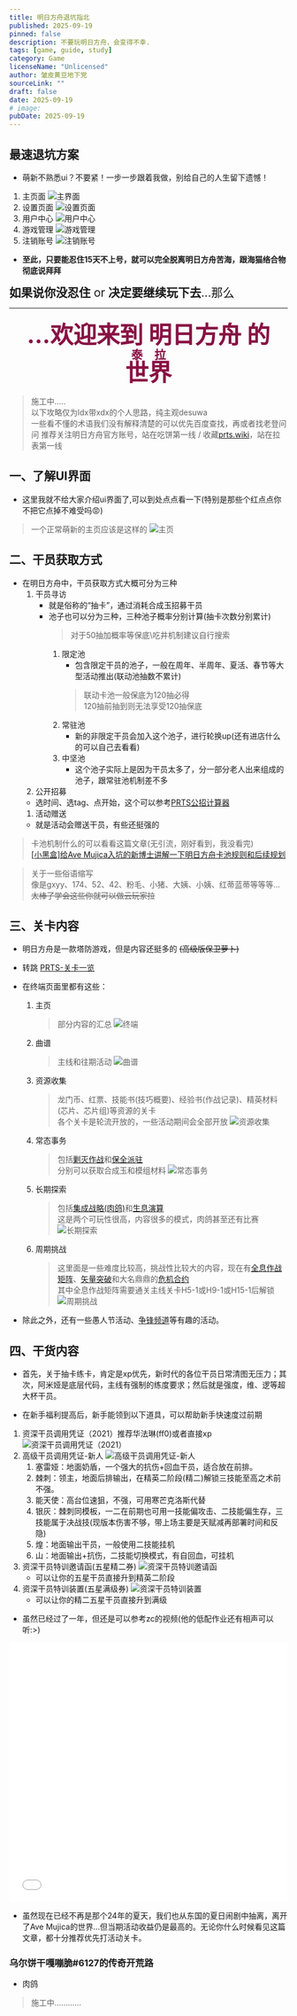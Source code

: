 ```yaml
---
title: 明日方舟退坑指北
published: 2025-09-19
pinned: false
description: 不要玩明日方舟，会变得不幸.
tags: [game, guide, study]
category: Game
licenseName: "Unlicensed"
author: 皱皮黄豆地下党
sourceLink: ""
draft: false
date: 2025-09-19
# image:
pubDate: 2025-09-19
---
```



## 最速退坑方案

- 萌新不熟悉ui？不要紧！一步一步跟着我做，别给自己的人生留下遗憾！

1. 主页面
![主界面](delet-homepage.jpg)
2. 设置页面
![设置页面](delet-setting.jpg)
3. 用户中心
![用户中心](delet-usercenter.jpg)
4. 游戏管理
![游戏管理](game-ctrl.jpg)
5. 注销账号
![注销账号](delet-final.jpg)

- **至此，只要能忍住15天不上号，就可以完全脱离明日方舟苦海，跟海猫络合物彻底说拜拜**

<h style="font-size:1.5em"> **如果说你没忍住** or **决定要继续玩下去**...那么</h>

-----------------

<b><center><span style="color:#881144;font-size:3em">...欢迎来到 明日方舟 的<ruby><rb data-id="template-ruby">世界</rb><rt style="font-size:0.5em">泰拉</rt></ruby></span></center></b>

> 施工中.....  
> 以下攻略仅为ldx带xdx的个人思路，纯主观desuwa  
> 一些看不懂的术语我们没有解释清楚的可以优先百度查找，再或者找老登问问
> 推荐关注明日方舟官方账号，站在吃饼第一线 / 收藏[prts.wiki](https://prts.wiki/)，站在拉表第一线

## 一、了解UI界面

- 这里我就不给大家介绍ui界面了,可以到处点点看一下(特别是那些个红点点你不把它点掉不难受吗😡)

> 一个正常萌新的主页应该是这样的
![主页](homepage.png)

## 二、干员获取方式

- 在明日方舟中，干员获取方式大概可分为三种
  1. 干员寻访
     - 就是俗称的“抽卡”，通过消耗合成玉招募干员
     - 池子也可以分为三种，三种池子概率分别计算(抽卡次数分别累计)
        > 对于50抽加概率等保底\吃井机制建议自行搜索
        1. 限定池
            - 包含限定干员的池子，一般在周年、半周年、夏活、春节等大型活动推出(联动池抽数不累计)
            > 联动卡池一般保底为120抽必得  
            > 120抽前抽到则无法享受120抽保底  
        1. 常驻池
            - 新的非限定干员会加入这个池子，进行轮换up(还有进店什么的可以自己去看看)
        2. 中坚池
            - 这个池子实际上是因为干员太多了，分一部分老人出来组成的池子，跟常驻池机制差不多
  1. 公开招募
  - 选时间、选tag、点开始，这个可以参考[PRTS公招计算器](https://prts.wiki/w/%E5%85%AC%E6%8B%9B%E8%AE%A1%E7%AE%97)
  1. 活动赠送
  - 就是活动会赠送干员，有些还挺强的

> 卡池机制什么的可以看看这篇文章(无引流，刚好看到，我没看完)  
> <a href="https://www.xiaoheihe.cn/app/bbs/link/6d0570e5e0b0" target="_blank">[小黑盒]给Ave Mujica入坑的新博士讲解一下明日方舟卡池规则和后续规划</a>  

> 关于一些俗语缩写  
> 像是gxyy、174、52、42、粉毛、小猪、大姨、小姨、红蒂蓝蒂等等等...  
> ~~太棒了学会这些你就可以做云玩家拉~~

## 三、关卡内容

- 明日方舟是一款塔防游戏，但是内容还挺多的 ~~(高级版保卫萝卜)~~
- 转跳 [PRTS-关卡一览](https://prts.wiki/id/2325)
- 在终端页面里都有这些：
    1. 主页
        > 部分内容的汇总
        > ![终端](zhongduan.png)
    2. 曲谱
        > 主线和往期活动
        > ![曲谱](qupu.png)
    3. 资源收集
        > 龙门币、红票、技能书(技巧概要)、经验书(作战记录)、精英材料(芯片、芯片组)等资源的关卡  
        > 各个关卡是轮流开放的，一些活动期间会全部开放
        > ![资源收集](ziyuan.png)
    4. 常态事务
        > 包括[剿灭作战](https://prts.wiki/id/41204)和[保全派驻](https://prts.wiki/id/41642)  
        > 分别可以获取合成玉和模组材料
        > ![常态事务](changtaishiwu.png)
    5. 长期探索
        > 包括[集成战略(肉鸽)](https://prts.wiki/id/20416)和[生息演算](https://prts.wiki/id/49253)  
        > 这是两个可玩性很高，内容很多的模式，肉鸽甚至还有比赛
        > ![长期探索](changqitansuo.png)
    6. 周期挑战
        > 这里面是一些难度比较高，挑战性比较大的内容，现在有[全息作战矩阵](https://prts.wiki/id/82590)、[矢量突破](https://prts.wiki/id/78213)和大名鼎鼎的[危机合约](https://prts.wiki/id/13706)  
        > 其中全息作战矩阵需要通关主线关卡H5-1或H9-1或H15-1后解锁
        > ![周期挑战](zhouqitiaozhan.png)

- 除此之外，还有一些愚人节活动、[争锋频道](https://prts.wiki/id/82364)等有趣的活动。

## 四、干货内容

- 首先，关于抽卡练卡，肯定是xp优先，新时代的各位干员日常清图无压力；其次，阿米娅是底层代码，主线有强制的练度要求；然后就是强度，维、逻等超大杯干员。

- 在新手福利提高后，新手能领到以下道具，可以帮助新手快速度过前期

 1. 资深干员调用凭证（2021）推荐华法琳(ff0)或者直接xp![资深干员调用凭证（2021）](https://torappu.prts.wiki/assets/item_icon/voucher_recruitR5_g.png)
 2. 高级干员调用凭证-新人 ![高级干员调用凭证-新人](https://torappu.prts.wiki/assets/item_icon/voucher_recruitR6_pick5301.png)
    1. 塞雷娅：地面奶盾，一个强大的抗伤+回血干员，适合放在前排。
    2. 棘刺：领主，地面后排输出，在精英二阶段(精二)解锁三技能至高之术前不强。
    3. 能天使：高台位速狙，不强，可用寒芒克洛斯代替
    4. 银灰：棘刺同模板，一二在前期也可用一技能偏攻击、二技能偏生存，三技能属于决战技(现版本伤害不够，带上场主要是天赋减再部署时间和反隐)
    5. 煌：地面输出干员，一般使用二技能挂机
    6. 山：地面输出+抗伤，二技能切换模式，有自回血，可挂机
 3. 资深干员特训邀请函(五星精二券) ![资深干员特训邀请函](https://torappu.prts.wiki/assets/item_icon/voucher_elite_II_5.png)
    - 可以让你的五星干员直接升到精英二阶段
 4. 资深干员特训装置(五星满级券) ![资深干员特训装置](https://torappu.prts.wiki/assets/item_icon/voucher_levelmax_5.png)
    - 可以让你的精二五星干员直接升到满级

- 虽然已经过了一年，但还是可以参考zc的视频(他的低配作业还有相声可以听:>)

<iframe width="100%" height="468" src="//player.bilibili.com/player.html?bvid=BV1rH4y1c71x&p=1&autoplay=0" scrolling="no" border="0" frameborder="no" framespacing="0" allowfullscreen="true" &autoplay=0> </iframe>

- 虽然现在已经不再是那个24年的夏天，我们也从东国的夏日闹剧中抽离，离开了Ave Mujica的世界...但当期活动收益仍是最高的。无论你什么时候看见这篇文章，都十分推荐优先打活动关卡。

### 乌尔饼干嘎嘣脆#6127的传奇开荒路

- 肉鸽
>
> 施工中............

<!-- ![高级资深干员技巧集](https://torappu.prts.wiki/assets/item_icon/voucher_skill_specialLevelMax_5.png) -->
